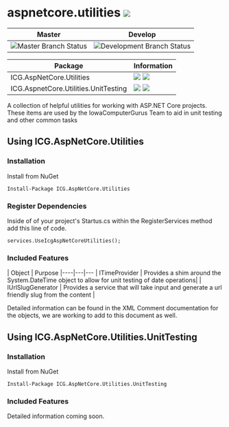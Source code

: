 # aspnetcore.utilities ![](https://img.shields.io/github/license/iowacomputergurus/aspnetcore.utilities.svg)
| Master | Develop |
| --- | --- |
| ![Master Branch Status](https://iowacomputergurus.visualstudio.com/ICG%20Open%20Source/_apis/build/status/AspNetCore%20Utilities?branchName=master) | ![Development Branch Status](https://iowacomputergurus.visualstudio.com/ICG%20Open%20Source/_apis/build/status/AspNetCore%20Utilities?branchName=development) |

| Package | Information |
| --- |--- |
| ICG.AspNetCore.Utilities | ![](https://img.shields.io/nuget/v/icg.aspnetcore.utilities.svg) ![](https://img.shields.io/nuget/dt/icg.aspnetcore.utilities.svg) |
| ICG.AspnetCore.Utilities.UnitTesting | ![](https://img.shields.io/nuget/v/icg.aspnetcore.utilities.UnitTesting.svg) ![](https://img.shields.io/nuget/dt/icg.aspnetcore.utilities.unittesting.svg)|

A collection of helpful utilities for working with ASP.NET Core projects.  These items are used by the IowaComputerGurus Team to aid in unit testing and other common tasks

## Using ICG.AspNetCore.Utilities

### Installation

Install from NuGet

```
Install-Package ICG.AspNetCore.Utilities
```
### Register Dependencies

Inside of of your project's Startus.cs within the RegisterServices method add this line of code.

```
services.UseIcgAspNetCoreUtilities();
```

### Included Features

| Object | Purpose
|----|---|---
| ITimeProvider | Provides a shim around the System.DateTime object to allow for unit testing of date operations|
| IUrlSlugGenerator | Provides a service that will take input and generate a url friendly slug from the content |

Detailed information can be found in the XML Comment documentation for the objects, we are working to add to this document as well.

## Using ICG.AspNetCore.Utilities.UnitTesting 
### Installation

Install from NuGet

```
Install-Package ICG.AspNetCore.Utilities.UnitTesting
```

### Included Features

Detailed information coming soon.